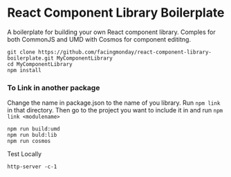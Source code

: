 # React Component Library Boilerplate

A boilerplate for building your own React component library. Comples for both CommonJS and UMD with Cosmos for component edititng.

```
git clone https://github.com/facingmonday/react-component-library-boilerplate.git MyComponentLibrary
cd MyComponentLibrary
npm install
```

### To Link in another package
Change the name in package.json to the name of you library.
Run `npm link` in that directory.
Then go to the project you want to include it in and run `npm link <modulename>`

```
npm run build:umd
npm run buld:lib
npm run cosmos
```

Test Locally
```
http-server -c-1
```